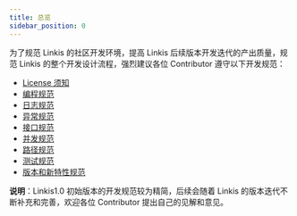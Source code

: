 ```yaml
---
title: 总览
sidebar_position: 0
---
```

为了规范 Linkis 的社区开发环境，提高 Linkis 后续版本开发迭代的产出质量，规范 Linkis 的整个开发设计流程，强烈建议各位 Contributor 遵守以下开发规范：

- [License 须知](license.md)
- [编程规范](programming-specification.md)
- [日志规范](log.md)
- [异常规范](exception-catch.md)
- [接口规范](api.md)
- [并发规范](concurrent.md)
- [路径规范](path-usage.md)
- [测试规范](unit-test.md)
- [版本和新特性规范](version-feature-specifications.md)

**说明**：Linkis1.0 初始版本的开发规范较为精简，后续会随着 Linkis 的版本迭代不断补充和完善，欢迎各位 Contributor 提出自己的见解和意见。
